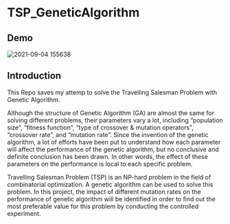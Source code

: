 # TSP_GeneticAlgorithm

## Demo
![2021-09-04 155638](https://user-images.githubusercontent.com/32063307/132106538-20b92cbd-b9ab-4bcf-963d-f2f25826a3c4.gif)

## Introduction

This Repo saves my attemp to solve the Travelling Salesman Problem with Genetic Algorithm.

Although the structure of Genetic Algorithm (GA) are almost the same for solving different problems, their parameters vary a lot, including “population size”, “fitness function”, “type of crossover & mutation operators”, “crossover rate”, and “mutation rate”. Since the invention of the genetic algorithm, a lot of efforts have been put to understand how each parameter will affect the performance of the genetic algorithm, but no conclusive and definite conclusion has been drawn. In other words, the effect of these parameters on the performance is local to each specific problem.

Travelling Salesman Problem (TSP) is an NP-hard  problem in the field of combinatorial optimization. A genetic algorithm can be used to solve this problem. In this project, the impact of different mutation rates on the performance of genetic algorithm will be identified in order to find out the most preferable value for this problem by conducting the controlled experiment.
